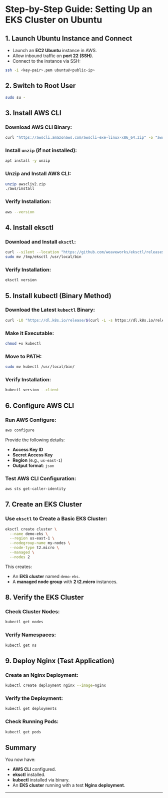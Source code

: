 # Step-by-Step Guide: Setting Up an EKS Cluster on Ubuntu

## 1. Launch Ubuntu Instance and Connect
- Launch an **EC2 Ubuntu** instance in AWS.
- Allow inbound traffic on **port 22 (SSH)**.
- Connect to the instance via SSH:

```bash
ssh -i <key-pair>.pem ubuntu@<public-ip>
```

## 2. Switch to Root User
```bash
sudo su -
```

## 3. Install AWS CLI
### Download AWS CLI Binary:
```bash
curl "https://awscli.amazonaws.com/awscli-exe-linux-x86_64.zip" -o "awscliv2.zip"
```

### Install `unzip` (if not installed):
```bash
apt install -y unzip
```

### Unzip and Install AWS CLI:
```bash
unzip awscliv2.zip
./aws/install
```

### Verify Installation:
```bash
aws --version
```

## 4. Install eksctl
### Download and Install `eksctl`:
```bash
curl --silent --location "https://github.com/weaveworks/eksctl/releases/latest/download/eksctl_$(uname -s)_amd64.tar.gz" | tar xz -C /tmp
sudo mv /tmp/eksctl /usr/local/bin
```

### Verify Installation:
```bash
eksctl version
```

## 5. Install kubectl (Binary Method)
### Download the Latest `kubectl` Binary:
```bash
curl -LO "https://dl.k8s.io/release/$(curl -L -s https://dl.k8s.io/release/stable.txt)/bin/linux/amd64/kubectl"
```

### Make it Executable:
```bash
chmod +x kubectl
```

### Move to PATH:
```bash
sudo mv kubectl /usr/local/bin/
```

### Verify Installation:
```bash
kubectl version --client
```

## 6. Configure AWS CLI
### Run AWS Configure:
```bash
aws configure
```
Provide the following details:
- **Access Key ID**
- **Secret Access Key**
- **Region** (e.g., `us-east-1`)
- **Output format**: `json`

### Test AWS CLI Configuration:
```bash
aws sts get-caller-identity
```

## 7. Create an EKS Cluster
### Use `eksctl` to Create a Basic EKS Cluster:
```bash
eksctl create cluster \
  --name demo-eks \
  --region us-east-1 \
  --nodegroup-name my-nodes \
  --node-type t2.micro \
  --managed \
  --nodes 2
```

This creates:
- An **EKS cluster** named `demo-eks`.
- A **managed node group** with **2 t2.micro** instances.

## 8. Verify the EKS Cluster
### Check Cluster Nodes:
```bash
kubectl get nodes
```

### Verify Namespaces:
```bash
kubectl get ns
```

## 9. Deploy Nginx (Test Application)
### Create an Nginx Deployment:
```bash
kubectl create deployment nginx --image=nginx
```

### Verify the Deployment:
```bash
kubectl get deployments
```

### Check Running Pods:
```bash
kubectl get pods
```

## Summary
You now have:
- **AWS CLI** configured.
- **eksctl** installed.
- **kubectl** installed via binary.
- An **EKS cluster** running with a test **Nginx deployment**.

---
